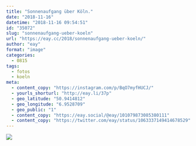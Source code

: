 ```yaml
---
title: "Sonnenaufgang über Köln."
date: "2018-11-16"
datetime: "2018-11-16 09:54:51"
id: "35072"
slug: "sonnenaufgang-ueber-koeln"
url: "https://eay.cc/2018/sonnenaufgang-ueber-koeln/"
author: "eay"
format: "image"
categories:
  - 0815
tags:
  - fotos
  - koeln
meta:
  - content_copy: "https://instagram.com/p/BqO7myfHUCJ/"
  - yourls_shorturl: "http://eay.li/37p"
  - geo_latitude: "50.9414812"
  - geo_longitude: "6.9528709"
  - geo_public: "1"
  - content_copy: "https://eay.social/@eay/101079873085380111"
  - content_copy: "https://twitter.com/eay/status/1063337149414678529"
---
```


![](https://eay.cc/uploads/2018/sonnenaufgang-ueber-koeln.jpeg)
